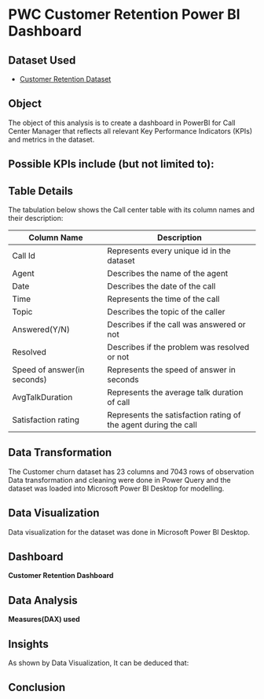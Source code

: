 # PWC Customer Retention Power BI Dashboard
## Dataset Used
- <a href="https://github.com/kalim-git/PWC-Switzerland-Customer-Retention-Power-BI-Virtual-Internship-/blob/main/Churn-Dataset.xlsx">Customer Retention Dataset</a>
## Object
The object of this analysis is to create a dashboard in PowerBI for Call Center Manager that reflects all relevant Key Performance Indicators (KPIs) and metrics in the dataset.
## Possible KPIs include (but not limited to):

## Table Details
The tabulation below shows the Call center table with its column names and their description:

| Column Name | Description |
|--- | --- |
| Call Id | Represents every unique id in the dataset |
| Agent | Describes the name of the agent |
| Date | Describes the date of the call |
| Time | Represents the time of the call |
| Topic | Describes the topic of the caller |
| Answered(Y/N) | Describes if the call was answered or not |
| Resolved | Describes if the problem was resolved or not |
| Speed of answer(in seconds) |	Represents the speed of answer in seconds|
| AvgTalkDuration	| Represents the average talk duration of call |
| Satisfaction rating |	Represents the satisfaction rating of the agent during the call |

## Data Transformation
The Customer churn dataset has 23 columns and 7043 rows of observation
Data transformation and cleaning were done in Power Query and the dataset was loaded into Microsoft Power BI Desktop for modelling.

## Data Visualization
Data visualization for the dataset was done in Microsoft Power BI Desktop.



## Dashboard
**Customer Retention Dashboard**


## Data Analysis
**Measures(DAX) used**


## Insights
As shown by Data Visualization, It can be deduced that:



## Conclusion

